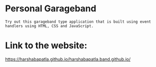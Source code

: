 # Personal Garageband  
    Try out this garageband type application that is built using event handlers using HTML, CSS and JavaScript.

# Link to the website:
  https://harshabapatla.github.io/harshabapatla.band.github.io/
